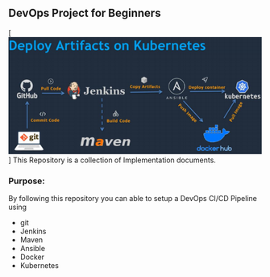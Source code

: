 ## DevOps Project for Beginners   

[![Image](https://github.com/Shantayya/Projects/blob/main/DevOPS-Project.PNG "DevOps Project - CI/CD with Jenkins Ansible Docker Kubernetes ")]
This Repository is a collection of Implementation documents. 

### Purpose:
By following this repository you can able to setup a DevOps CI/CD Pipeline using
- git
- Jenkins
- Maven
- Ansible
- Docker 
- Kubernetes
